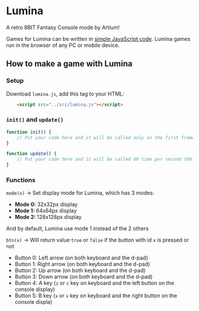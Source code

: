 # Lumina
A retro 8BIT Fantasy Console mode by Artium!

Games for Lumina can be written in [simple JavaScript code](./docs/README.md). Lumina games run in the browser of any PC or mobile device.

## How to make a game with Lumina

### Setup
Download `lumina.js`, add this tag to your HTML:

```html
    <script src="../src/lumina.js"></script>
```

### `init()` and `update()`

```js
function init() {
    // Put your code here and it will be called only on the first frame
}

function update() {
    // Put your code here and it will be called 60 time per second (60fps)
}
```

### Functions

`mode(x)` → Set display mode for Lumina, which has 3 modes:
- **Mode 0:** 32x32px display
- **Mode 1:** 64x64px display
- **Mode 2:** 128x128px display

And by default, Lumina use mode 1 instead of the 2 others

`btn(x)` → Will return value `true` or `false` if the button with id `x` is pressed or not
- Button 0: Left arrow (on both keyboard and the d-pad)
- Button 1: Right arrow (on both keyboard and the d-pad)
- Button 2: Up arrow (on both keyboard and the d-pad)
- Button 3: Down arrow (on both keyboard and the d-pad)
- Button 4: A key (`z` or `c` key on keyboard and the left button on the console display)
- Button 5: B key (`x` or `v` key on keyboard and the right button on the console displa)
